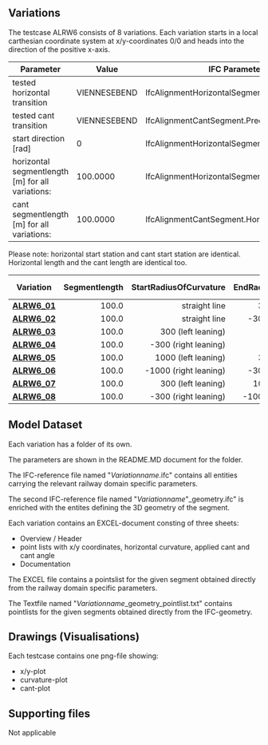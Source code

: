 ## Variations

The testcase ALRW6 consists of 8 variations. Each variation starts in a local carthesian coordinate system at x/y-coordinates 0/0 and heads into the direction of the positive x-axis.

| Parameter | Value | IFC Parameter |
| ----------------------------- | --------------------------------------------- | --------------------------------------------- |
| tested horizontal transition | VIENNESEBEND | IfcAlignmentHorizontalSegment.PredefinedType |
| tested cant transition | VIENNESEBEND | IfcAlignmentCantSegment.PredefinedType |
| start direction [rad] | 0 | IfcAlignmentHorizontalSegment.StartDirection |
| horizontal segmentlength [m] for all variations: |   100.0000 | IfcAlignmentHorizontalSegment.SegmentLength  |
| cant segmentlength [m] for all variations: |   100.0000 | IfcAlignmentCantSegment.HorizontalLength  |

Please note: horizontal start station and cant start station are identical. Horizontal length and the cant length are identical too.

| Variation    | Segmentlength | StartRadiusOfCurvature  | EndRadiusOfCurvature    | StartCantLeft | EndCantLeft  | StartCantRight | EndCantRight | Railhead Distance |
| -------------|--------------:|------------------------:|------------------------:|--------------:|-------------:|---------------:|--------------:|------------------:|
| [**ALRW6_01**](./ALRW6_01) | 100.0 | straight line | 300 (left leaning) | 0 | 0 | 0 | 0.1 | 1.5 | TOBEDONE | TOBEDONE | TOBEDONE | TOBEDONE |
| [**ALRW6_02**](./ALRW6_02) | 100.0 | straight line | -300 (right leaning) | 0 | 0.1 | 0 | 0 | 1.5 | TOBEDONE | TOBEDONE | TOBEDONE | TOBEDONE |
| [**ALRW6_03**](./ALRW6_03) | 100.0 | 300 (left leaning) | straight line | 0 | 0 | 0.1 | 0 | 1.5 | TOBEDONE | TOBEDONE | TOBEDONE | TOBEDONE |
| [**ALRW6_04**](./ALRW6_04) | 100.0 | -300 (right leaning) | straight line | 0.1 | 0 | 0 | 0 | 1.5 | TOBEDONE | TOBEDONE | TOBEDONE | TOBEDONE |
| [**ALRW6_05**](./ALRW6_05) | 100.0 | 1000 (left leaning) | 300 (left leaning) | 0 | 0 | 0.03 | 0.1 | 1.5 | TOBEDONE | TOBEDONE | TOBEDONE | TOBEDONE |
| [**ALRW6_06**](./ALRW6_06) | 100.0 | -1000 (right leaning) | -300 (right leaning) | 0.03 | 0.1 | 0 | 0 | 1.5 | TOBEDONE | TOBEDONE | TOBEDONE | TOBEDONE |
| [**ALRW6_07**](./ALRW6_07) | 100.0 | 300 (left leaning) | 1000 (left leaning) | 0 | 0 | 0.1 | 0.03 | 1.5 | TOBEDONE | TOBEDONE | TOBEDONE | TOBEDONE |
| [**ALRW6_08**](./ALRW6_08) | 100.0 | -300 (right leaning) | -1000 (right leaning) | 0.1 | 0.03 | 0 | 0 | 1.5 | TOBEDONE | TOBEDONE | TOBEDONE | TOBEDONE |


## Model Dataset

Each variation has a folder of its own.

The parameters are shown in the README.MD document for the folder.

The IFC-reference file named "*Variationname*.ifc" contains all entities carrying the relevant railway domain specific parameters.

The second IFC-reference file named "*Variationname*"_geometry.ifc" is enriched with the entites defining the 3D geometry of the segment.

Each variation contains an EXCEL-document consting of three sheets:
* Overview / Header
* point lists with x/y coordinates, horizontal curvature, applied cant and cant angle
* Documentation

The EXCEL file contains a pointslist for the given segment obtained directly from the railway domain specific parameters.

The Textfile named "*Variationname*_geometry_pointlist.txt" contains pointlists for the given segments obtained directly from the IFC-geometry. 



## Drawings (Visualisations)

Each testcase contains one png-file showing:

 * x/y-plot
 * curvature-plot
 * cant-plot




## Supporting files

Not applicable
